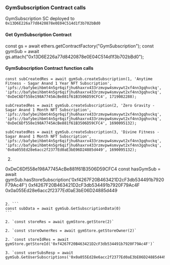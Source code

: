 ### GymSubscription Contract calls

GymSubscription SC deployed to `0x13D6E226a77d8420878e0E04C514d1f3b702bBd0`

#### Get GymSubscription Contract
const gs = await ethers.getContractFactory("GymSubscription");
const gymSub = await gs.attach("0x13D6E226a77d8420878e0E04C514d1f3b702bBd0");


#### GymSubscription Contract function calls
```
const subCreatedRes = await gymSub.createSubscription(1, 'Anytime Fitness - Sagar Anand 1 Year NFT Subscription', 'ipfs://bafybeihbmt4n5gr6qifjhu6haxrx433rzmvpw4smvywt2xf4nn3gqhvckq', 'ipfs://bafybeihbmt4n5gr6qifjhu6haxrx433rzmvpw4smvywt2xf4nn3gqhvckq', '0xDeC6Df558e198A7745AcBe881f61B3506D59CFC4', 1719082288);

subCreatedRes = await gymSub.createSubscription(2, 'Zero Gravity - Sagar Anand 1 Month NFT Subscription', 'ipfs://bafybeihbmt4n5gr6qifjhu6haxrx433rzmvpw4smvywt2xf4nn3gqhvckq', 'ipfs://bafybeihbmt4n5gr6qifjhu6haxrx433rzmvpw4smvywt2xf4nn3gqhvckq', '0xDeC6Df558e198A7745AcBe881f61B3506D59CFC4', 1690095132);

subCreatedRes = await gymSub.createSubscription(3, 'Divine Fitness - Sagar Anand 1 Month NFT Subscription', 'ipfs://bafybeihbmt4n5gr6qifjhu6haxrx433rzmvpw4smvywt2xf4nn3gqhvckq', 'ipfs://bafybeihbmt4n5gr6qifjhu6haxrx433rzmvpw4smvywt2xf4nn3gqhvckq', '0x0a055Ed28e6acc2f2377Ed0aE3bE06D24885d449', 1690095132);
```

2. ```
0xDeC6Df558e198A7745AcBe881f61B3506D59CFC4
const hasGymSub = await gymSub.hasStoreSubscription('0xf4267F20B463421D2cF3db534491b7920F79Ac4F')
0xf4267F20B463421D2cF3db534491b7920F79Ac4F
0x0a055Ed28e6acc2f2377Ed0aE3bE06D24885d449

`````

2. ```
const subData = await gymSub.GetSubscriptionData(0)
```

2. `const storeRes = await gymStore.getStore(2)`

2. `const storeOwnerRes = await gymStore.getStoreOwner(2)`

2. `const storeIdRes = await gymStore.getStoreId('0xf4267F20B463421D2cF3db534491b7920F79Ac4F')`

3. `const userSubsResp = await gymSub.GetUserSubscriptions('0x0a055Ed28e6acc2f2377Ed0aE3bE06D24885d449')`







